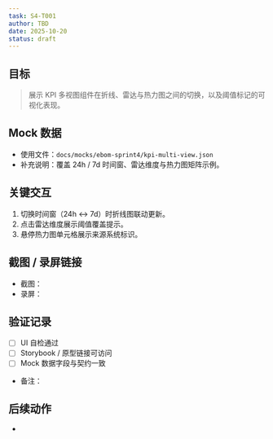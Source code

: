 ```yaml
---
task: S4-T001
author: TBD
date: 2025-10-20
status: draft
---
```


## 目标
> 展示 KPI 多视图组件在折线、雷达与热力图之间的切换，以及阈值标记的可视化表现。

## Mock 数据
- 使用文件：`docs/mocks/ebom-sprint4/kpi-multi-view.json`
- 补充说明：覆盖 24h / 7d 时间窗、雷达维度与热力图矩阵示例。

## 关键交互
1. 切换时间窗（24h ↔ 7d）时折线图联动更新。
2. 点击雷达维度展示阈值覆盖提示。
3. 悬停热力图单元格展示来源系统标识。

## 截图 / 录屏链接
- 截图：
- 录屏：

## 验证记录
- [ ] UI 自检通过
- [ ] Storybook / 原型链接可访问
- [ ] Mock 数据字段与契约一致
- 备注：

## 后续动作
- 
